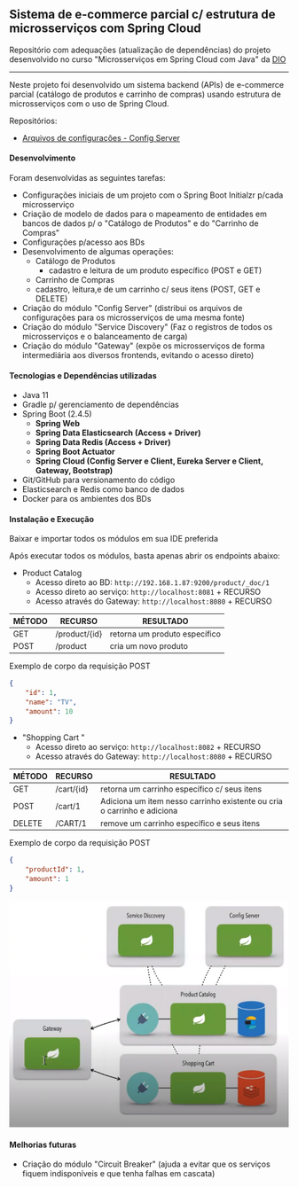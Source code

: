 ## Sistema de e-commerce parcial c/ estrutura de microsserviços com Spring Cloud
Repositório com adequações (atualização de dependências) do projeto desenvolvido no curso "Microsserviços em Spring Cloud com Java" da [DIO](https://digitalinnovation.one/)

-----------------------

Neste projeto foi desenvolvido um sistema backend (APIs) de e-commerce parcial (catálogo de produtos e carrinho de compras) usando estrutura de microsserviços com o uso de Spring Cloud.



Repositórios:

- [Arquivos de configurações - Config Server](https://github.com/MarceloJSSantos/microsservicos-em-spring-cloud-config)



#### Desenvolvimento

Foram desenvolvidas as seguintes tarefas:

* Configurações iniciais de um projeto com o Spring Boot Initialzr p/cada microsserviço
* Criação de modelo de dados para o mapeamento de entidades em bancos de dados p/ o "Catálogo de Produtos" e do "Carrinho de Compras"
* Configurações p/acesso aos BDs
* Desenvolvimento de algumas operações:
  * Catálogo de Produtos
    * cadastro e leitura de um produto específico (POST e GET)
  *  Carrinho de Compras
    * cadastro, leitura,e de um carrinho c/ seus itens (POST, GET e DELETE)
* Criação do módulo "Config Server" (distribui os arquivos de configurações para os microsserviços de uma mesma fonte)
* Criação do módulo "Service Discovery" (Faz o registros de todos os microsserviços e o balanceamento de carga)
* Criação do módulo "Gateway" (expõe os microsserviços de forma intermediária aos diversos frontends, evitando o acesso direto)



#### Tecnologias e Dependências utilizadas

- Java 11
- Gradle p/ gerenciamento de dependências
- Spring Boot (2.4.5)
  - **Spring Web**
  - **Spring Data Elasticsearch (Access + Driver)**
  - **Spring Data Redis (Access + Driver)** 
  - **Spring Boot Actuator**
  - **Spring Cloud (Config Server e Client, Eureka Server e Client, Gateway, Bootstrap)**
- Git/GitHub para versionamento do código
- Elasticsearch e Redis como banco de dados
- Docker para os ambientes dos BDs



#### Instalação e Execução

Baixar e importar todos os módulos em sua IDE preferida

Após executar todos os módulos, basta apenas abrir os endpoints abaixo:

- Product Catalog
  - Acesso direto ao BD: ``http://192.168.1.87:9200/product/_doc/1``
  - Acesso direto ao serviço: ``http://localhost:8081`` + RECURSO
  - Acesso através do Gateway: ``http://localhost:8080`` + RECURSO

| MÉTODO | RECURSO       | RESULTADO                     |
| ------ | ------------- | ----------------------------- |
| GET    | /product/{id} | retorna um produto específico |
| POST   | /product      | cria um novo produto          |

Exemplo de corpo da requisição POST

```json
{
    "id": 1,
    "name": "TV",
    "amount": 10
}
```

- "Shopping Cart "
  - Acesso direto ao serviço: ``http://localhost:8082`` + RECURSO
  - Acesso através do Gateway: ``http://localhost:8080`` + RECURSO

| MÉTODO | RECURSO    | RESULTADO                                                    |
| ------ | ---------- | ------------------------------------------------------------ |
| GET    | /cart/{id} | retorna um carrinho específico c/ seus itens                 |
| POST   | /cart/1    | Adiciona um item nesso carrinho existente ou cria o carrinho e adiciona |
| DELETE | /CART/1    | remove um carrinho específico e seus itens                   |

Exemplo de corpo da requisição POST

```json
{
    "productId": 1,
    "amount": 1
}
```



![](./img/solucao-completa.png)



#### Melhorias futuras

- Criação do módulo "Circuit Breaker" (ajuda a evitar que os serviços fiquem indisponíveis e que tenha falhas em cascata)


